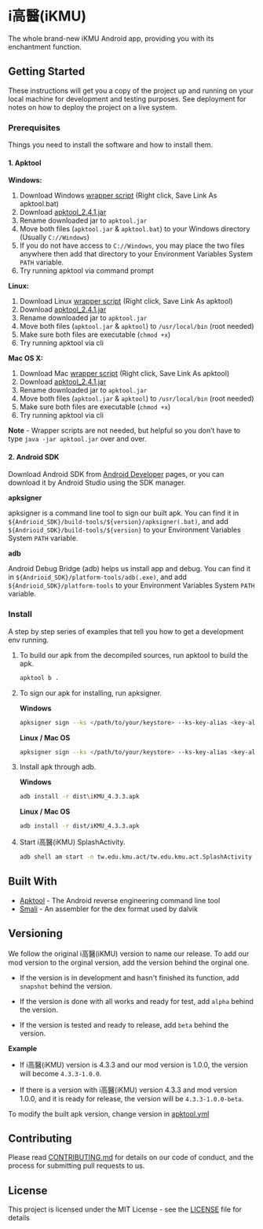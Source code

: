 # i高醫(iKMU)

The whole brand-new iKMU Android app, providing you with its enchantment function.

## Getting Started

These instructions will get you a copy of the project up and running on your local machine for development and testing purposes. See deployment for notes on how to deploy the project on a live system.

### Prerequisites

Things you need to install the software and how to install them.

#### 1. Apktool

**Windows:**

1. Download Windows [wrapper script](https://raw.githubusercontent.com/iBotPeaches/Apktool/master/scripts/windows/apktool.bat) (Right click, Save Link As apktool.bat)
2. Download [apktool_2.4.1.jar](https://bitbucket.org/iBotPeaches/apktool/downloads/apktool_2.4.1.jar) 
3. Rename downloaded jar to `apktool.jar`
4. Move both files (`apktool.jar` & `apktool.bat`) to your Windows directory (Usually `C://Windows`)
5. If you do not have access to `C://Windows`, you may place the two files anywhere then add that directory to your Environment Variables System `PATH` variable.
6. Try running apktool via command prompt

**Linux:**

1. Download Linux [wrapper script](https://raw.githubusercontent.com/iBotPeaches/Apktool/master/scripts/linux/apktool) (Right click, Save Link As apktool)
2. Download [apktool_2.4.1.jar](https://bitbucket.org/iBotPeaches/apktool/downloads/apktool_2.4.1.jar)
3. Rename downloaded jar to `apktool.jar`
4. Move both files (`apktool.jar` & `apktool`) to `/usr/local/bin` (root needed)
5. Make sure both files are executable (`chmod +x`)
6. Try running apktool via cli

**Mac OS X:**

1. Download Mac [wrapper script](https://raw.githubusercontent.com/iBotPeaches/Apktool/master/scripts/osx/apktool) (Right click, Save Link As apktool)
2. Download [apktool_2.4.1.jar](https://bitbucket.org/iBotPeaches/apktool/downloads/apktool_2.4.1.jar)
3. Rename downloaded jar to `apktool.jar`
4. Move both files (`apktool.jar` & `apktool`) to `/usr/local/bin` (root needed)
5. Make sure both files are executable (`chmod +x`)
6. Try running apktool via cli

**Note** - Wrapper scripts are not needed, but helpful so you don’t have to type `java -jar apktool.jar` over and over.

#### 2. Android SDK

Download Android SDK from [Android Developer](https://developer.android.com/studio) pages, or you can download it by Android Studio using the SDK manager.

**apksigner**

apksigner is a command line tool to sign our built apk. You can find it in `${Andrioid_SDK}/build-tools/${version}/apksigner(.bat)`, and add `${Andrioid_SDK}/build-tools/${version}` to your Environment Variables System `PATH` variable.

**adb**

Android Debug Bridge (adb) helps us install app and debug. You can find it in `${Andrioid_SDK}/platform-tools/adb(.exe)`, and add `${Andrioid_SDK}/platform-tools` to your Environment Variables System `PATH` variable.

### Install

A step by step series of examples that tell you how to get a development env running.

1. To build our apk from the decompiled sources, run apktool to build the apk.

	```bash
	apktool b .
	```
2. To sign our apk for installing, run apksigner.

	**Windows**

	```bash
	apksigner sign --ks </path/to/your/keystore> --ks-key-alias <key-alias> --ks-pass <password> dist\iKMU_4.3.3.apk
	```

	**Linux / Mac OS**

	```bash
	apksigner sign --ks </path/to/your/keystore> --ks-key-alias <key-alias> --ks-pass <password> dist/iKMU_4.3.3.apk
	```

3. Install apk through adb.

	**Windows**

	```bash
	adb install -r dist\iKMU_4.3.3.apk
	```

	**Linux / Mac OS**

	```bash
	adb install -r dist/iKMU_4.3.3.apk
	```

4. Start i高醫(iKMU) SplashActivity.

	```bash
	adb shell am start -n tw.edu.kmu.act/tw.edu.kmu.act.SplashActivity
	```

## Built With

* [Apktool](https://ibotpeaches.github.io/Apktool/) - The Android reverse engineering command line tool
* [Smali](https://github.com/JesusFreke/smali) - An assembler for the dex format used by dalvik

## Versioning

We follow the original i高醫(iKMU) version to name our release. To add our mod version to the orginal version, add the version behind the orginal one.

* If the version is in development and hasn't finished its function, add `snapshot` behind the version.

* If the version is done with all works and ready for test, add `alpha` behind the version.

* If the version is tested and ready to release, add `beta` behind the version.

**Example**

* If i高醫(iKMU) version is 4.3.3 and our mod version is 1.0.0, the version will become `4.3.3-1.0.0`.

* If there is a version with i高醫(iKMU) version 4.3.3 and mod version 1.0.0, and it is ready for release, the version will be `4.3.3-1.0.0-beta`.

To modify the built apk version, change version in [apktool.yml](https://github.com/KMU-Dev/iKMU/blob/master/apktool.yml#LINE56)

## Contributing

Please read [CONTRIBUTING.md](https://github.com/KMU-Dev/iKMU/blob/master/CONTRIBUTING.md) for details on our code of conduct, and the process for submitting pull requests to us.

## License

This project is licensed under the MIT License - see the [LICENSE](https://github.com/KMU-Dev/iKMU/blob/master/LICENSE) file for details